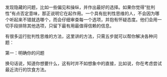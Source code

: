 发现隐藏的问题，比如一些偏见和操纵，并作出最好的选择。如果你觉得“批判性”有点否定意味，那正说明它在起作用。一个具有批判性思维的人，不会因为哪个听起来不错就选哪个，而会仔细审查每一个选项，并抱有怀疑态度。他们会用一切手段排除其他选项，只留下最有用最值得信赖的信息。

有很多运行批判性思维的方法，这里讲的方法，只需五步就可以帮你解决各种问题：

第一：明确你的问题

换句话说，知道你想要什么，这有时并不如想象中的直接，比如说，你在考虑尝试最近流行的饮食方法。